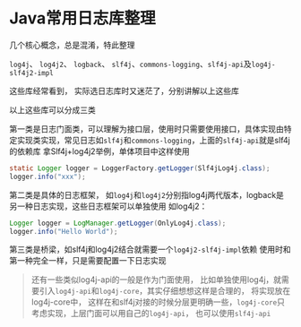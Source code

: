 # Java常用日志库整理
几个核心概念，总是混淆，特此整理

`log4j`、 `log4j2`、 `logback`、 `slf4j`、`commons-logging`、`slf4j-api`及`log4j-slf4j2-impl`

这些库经常看到， 实际选日志库时又迷茫了，分别讲解以上这些库



以上这些库可以分成三类

第一类是日志门面类，可以理解为接口层，使用时只需要使用接口，具体实现由特定实现类实现，常见日志如`slf4j`和`commons-logging`，上面的`slf4j-api`就是slf4j的依赖库
拿Slf4j+log4j2举例，单体项目中这样使用
```java
static Logger logger = LoggerFactory.getLogger(Slf4jLog4j.class);
logger.info("xxx");
```


第二类是具体的日志框架， 如`log4j`和`log4j2`分别指log4j两代版本，logback是另一种日志实现，这些日志框架可以单独使用
如log4j2：
```java
Logger logger = LogManager.getLogger(OnlyLog4j.class);
logger.info("Hello World");
```

第三类是桥梁，如slf4j和log4j2结合就需要一个`log4j2-slf4j-impl`依赖
使用时和第一种完全一样，只是需要配置一下日志实现


> 还有一些类似log4j-api的一般是作为门面使用， 比如单独使用log4j，就需要引入`log4j-api`和`log4j-core`，其实仔细想想这样是合理的， 将实现放在log4j-core中， 这样在和slf4j对接的时候分层更明确一些，`log4j-core`只考虑实现，上层门面可以用自己的`log4j-api`， 也可以使用`slf4j-api`
